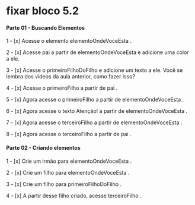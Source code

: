 # fixar bloco 5.2

####  Parte 01 - Buscando Elementos

  1 - [x] Acesse o elemento elementoOndeVoceEsta .

  2 - [x] Acesse pai a partir de elementoOndeVoceEsta e adicione uma color a ele.

  3 - [x] Acesse o primeiroFilhoDoFilho e adicione um texto a ele. Você se lembra dos vídeos da 
  aula anterior, como fazer isso?

  4 - [x] Acesse o primeiroFilho a partir de pai .

  5 - [x] Agora acesse o primeiroFilho a partir de elementoOndeVoceEsta .

  6 - [x] Agora acesse o texto Atenção! a partir de elementoOndeVoceEsta .

  7 - [x] Agora acesse o terceiroFilho a partir de elementoOndeVoceEsta .

  8 - [x] Agora acesse o terceiroFilho a partir de pai .

#### Parte 02 - Criando elementos

  1 - [x] Crie um irmão para elementoOndeVoceEsta .
  
  2 - [x] Crie um filho para elementoOndeVoceEsta .

  3 - [x] Crie um filho para primeiroFilhoDoFilho .

  4 - [x] A partir desse filho criado, acesse terceiroFilho .
